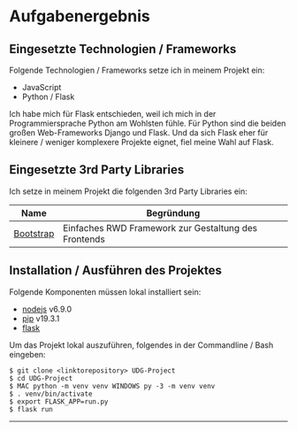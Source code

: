 # Aufgabenergebnis

## Eingesetzte Technologien / Frameworks

Folgende Technologien / Frameworks setze ich in meinem Projekt ein:

- JavaScript
- Python / Flask

Ich habe mich für Flask entschieden, weil ich mich in der Programmiersprache Python am Wohlsten fühle. Für Python sind die beiden großen Web-Frameworks Django und Flask. Und da sich Flask eher für kleinere / weniger komplexere Projekte eignet, fiel meine Wahl auf Flask.

## Eingesetzte 3rd Party Libraries

Ich setze in meinem Projekt die folgenden 3rd Party Libraries ein:

Name | Begründung
--- | ---
[Bootstrap](https://getbootstrap.com/) | Einfaches RWD Framework zur Gestaltung des Frontends


## Installation / Ausführen des Projektes


Folgende Komponenten müssen lokal installiert sein:

- [nodejs](https://nodejs.org/en/) v6.9.0
- [pip](https://pypi.org/project/pip/) v19.3.1
- [flask](https://flask.palletsprojects.com/en/1.1.x/installation/#install-flask)

Um das Projekt lokal auszuführen, folgendes in der Commandline / Bash eingeben:

```console
$ git clone <linktorepository> UDG-Project
$ cd UDG-Project
$ MAC python -m venv venv WINDOWS py -3 -m venv venv
$ . venv/bin/activate
$ export FLASK_APP=run.py
$ flask run
```
---
